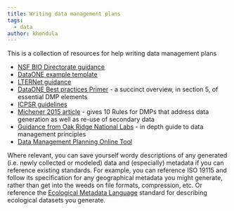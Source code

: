 ```yaml
---
title: Writing data management plans
tags:
  - data
author: khondula
---
```


This is a collection of resources for help writing data management plans


* [NSF BIO Directorate guidance](https://www.nsf.gov/bio/pubs/BIODMP_Guidance.pdf)
* [DataONE example template](https://www.dataone.org/sites/all/documents/DMP_Copepod_Formatted.pdf)
* [LTERNet guidance](https://lternet.edu/data-mgmt-plan)
* [DataONE Best practices Primer](https://www.dataone.org/sites/all/documents/DataONE_BP_Primer_020212.pdf) - a succinct overview, in section 5, of essential DMP elements
* [ICPSR guidelines](https://www.icpsr.umich.edu/icpsrweb/content/datamanagement/dmp/)
* [Michener 2015 article](http://journals.plos.org/ploscompbiol/article?id=10.1371/journal.pcbi.1004525) - gives 10 Rules for DMPs that address data generation as well as re-use of secondary data
* [Guidance from Oak Ridge National Labs](https://daac.ornl.gov/PI/plan.shtml) - in depth guide to data management principles
* [Data Management Planning Online Tool](https://dmptool.org/)

Where relevant, you can save yourself wordy descriptions of any generated (i.e. newly collected or modeled) data and (especially) metadata if you can reference existing standards. For example, you can reference ISO 19115 and follow its specification for any geographical metadata you might generate, rather than get into the weeds on file formats, compression, etc. Or reference the [Ecological Metadata Language](https://knb.ecoinformatics.org/#external//emlparser/docs/index.html) standard for describing ecological datasets you generate.
